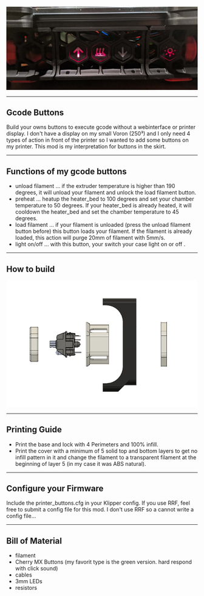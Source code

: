 <p align="center">
  <img src="installed_view.jpg" width="600" title="Gcode buttons">
</p>

--------------------------------------------------------------------------------
Gcode Buttons
--------------------------------------------------------------------------------
Build your owns buttons to execute gcode without a webinterface or printer display.
I don't have a display on my small Voron (250³) and I only need 4 types of action in front of the printer so I wanted to add some buttons on my printer. This mod is my interpretation for buttons in the skirt.

--------------------------------------------------------------------------------
Functions of my gcode buttons
--------------------------------------------------------------------------------
- unload filament
... if the extruder temperature is higher than 190 degrees, it will unload your filament and unlock the load filament button.
- preheat
... heatup the heater_bed to 100 degrees and set your chamber temperature to 50 degrees. If your heater_bed is already heated, it will cooldown the heater_bed and set the chamber temperature to 45 degrees.
- load filament
... if your filament is unloaded (press the unload filament button before) this button loads your filament. If the filament is already loaded, this action will purge 20mm of filament with 5mm/s.
- light on/off
... with this button, your switch your case light on or off .

--------------------------------------------------------------------------------
How to build
--------------------------------------------------------------------------------
<p align="center">
  <img src="explode-plan.png" width="600" title="explode plan">
</p>

--------------------------------------------------------------------------------
Printing Guide
--------------------------------------------------------------------------------
- Print the base and lock with 4 Perimeters and 100% infill.
- Print the cover with a minimum of 5 solid top and bottom layers to get no infill pattern in it and change the filament to a transparent filament at the beginning of layer 5 (in my case it was ABS natural).

--------------------------------------------------------------------------------
Configure your Firmware
--------------------------------------------------------------------------------
Include the printer_buttons.cfg in your Klipper config.
If you use RRF, feel free to submit a config file for this mod. I don't use RRF so a cannot write a config file...

--------------------------------------------------------------------------------
Bill of Material
--------------------------------------------------------------------------------
- filament
- Cherry MX Buttons (my favorit type is the green version. hard respond with click sound)
- cables
- 3mm LEDs
- resistors
